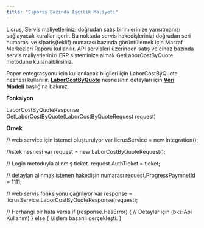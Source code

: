 ```yaml
---
title: "Sipariş Bazında İşçilik Maliyeti"
---
```


Licrus, Servis maliyetlerinizi doğrudan satış birimlerinize yansıtmanızı sağlayacak kurallar içerir. Bu noktada servis hakedişlerinizi doğrudan seri numarası ve sipariş(teklif) numarası bazında görüntülemek için Masraf Merkezleri Raporu kullanılır. API servisleri üzerinden satış ve cihaz bazında servis maliyetlerinizi ERP sisteminize almak GetLaborCostByQuote metodunu kullanaiblirsiniz.

Rapor entegrasyonu için kullanılacak bilgileri için LaborCostByQuote nesnesi kullanılır. [**LaborCostByQuote**](http://docs.onerov.com/2019/10/25/iscilik-maliyeti-nesnesi/) nesnesinin detayları için **[Veri Modeli](http://docs.onerov.com/category/veri-modeli/)** başlığına bakınız.

**Fonksiyon**

LaborCostByQuoteResponse GetLaborCostByQuote(LaborCostByQuoteRequest request)

**Örnek**

// web service için istemci oluşturulyor
var licrusService = new Integration();

//istek nesnesi
var request = new LaborCostByQuoteRequest();

// Login metoduyla alınmış ticket.
request.AuthTicket = ticket;

// detayları alınmak istenen hakedişin numarası
request.ProgressPaymnetId = 1111;

// web servis fonksiyonu çağrılıyor
var response = licrusService.LaborCostByQuoteResponse(request);

// Herhangi bir hata varsa
if (response.HasError) &#123;
    // Detaylar için (bkz:Api Kullanım)
&#125;
else &#123;
    //işlem başarılı gerçekleşti.
&#125;
